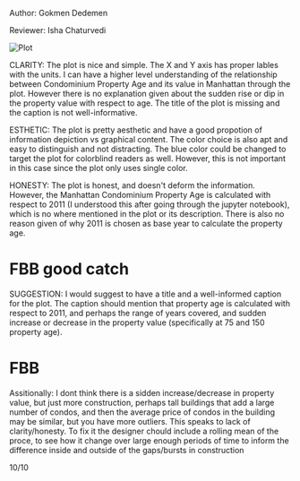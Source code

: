 Author:      Gokmen Dedemen

Reviewer:    Isha Chaturvedi


![Plot](https://user-images.githubusercontent.com/31747292/32814505-8845db9e-c97d-11e7-867e-d637639a67f8.png)

CLARITY: 
The plot is nice and simple. The X and Y axis has proper lables with the units. I can have a higher level understanding of the relationship between Condominium Property Age and its value in Manhattan through the plot. However there is no explanation given about the sudden rise or dip in the property value with respect to age. The title of the plot is missing and the caption is not well-informative.

ESTHETIC:
The plot is pretty aesthetic and have a good propotion of information depiction vs graphical content. The color choice is also apt and easy to distinguish and not distracting. The blue color could be changed to target the plot for colorblind readers as well. However, this is not important in this case since the plot only uses single color.

HONESTY:
The plot is honest, and doesn't deform the information. However, the Manhattan Condominium Property Age is calculated with respect to 2011 (I understood this after going through the jupyter notebook), which is no where mentioned in the plot or its description. There is also no reason given of why 2011 is chosen as base year to calculate the property age.

# FBB good catch

SUGGESTION:
I would suggest to have a title and a well-informed caption for the plot. The caption should mention that property age is calculated with respect to 2011, and perhaps the range of years covered, and sudden increase or decrease in the property value (specifically at 75 and 150 property age).

# FBB 
Assitionally: I dont think there is a sidden increase/decrease in property value, but just more construction, perhaps tall buildings that add a large number of condos, and then the average price of condos in the building may be similar, but you have more outliers. This speaks to lack of clarity/honesty. To fix it the designer chould include a rolling mean of the proce, to see how it change over large enough periods of time to inform the difference inside and outside of the gaps/bursts in construction

10/10
